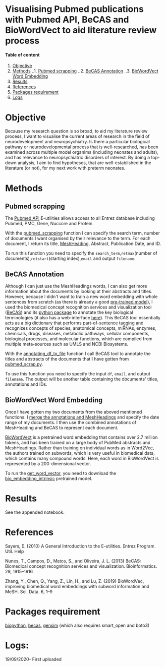 # Visualising Pubmed publications with Pubmed API, BeCAS and BioWordVect to aid literature review process

#### Table of content
1. [Objective](#objective)
2. [Methods](#methods)
..1. [Pubmed scrapping](##pubmed-scrapping)
..2. [BeCAS Annotation](##becas-annotation)
..3. [BioWordVect Word Embedding](##biowordvect-word-embedding)
3. [Results](#results)
4. [References](#references)
5. [Packages requirement](#packages-requirement)
6. [Logs](#logs)


# Objective

Because my research question is so broad, to aid my literature review process, I want to visualise the current areas of research in the field of neurodevelopment and neuropsychiatry. Is there a particular biological pathway or neurodevelopmental process that is well-researched, has been examined across multiple model organims (including neonates and adults), and has relevance to neuropsychiatric disorders of interest. By doing a top-down analysis, I aim to find hypotheses, that are well-established in the literature (or not), for my next work with preterm neonates.

# Methods

## Pubmed scrapping

The [Pubmed API](https://www.ncbi.nlm.nih.gov/home/develop/api/) E-utilities allows access to all Entrez database including Pubmed, PMC, Gene, Nuccore and Protein.

With the [pubmed_scrapping](./pubmed_scrap.py) function I can specify the search term, number of documents I want organised by their relevance to the term. For each document, I return its title, [MeshHeading](https://www.nlm.nih.gov/mesh/meshhome.html), Abstract, Publication Date, and ID.

To run this function you need to specify the ```search_term```,```retmax```(number of documents),```retstart```(starting index),```email``` and output ```filename```.

## BeCAS Annotation

Although I can just use the MeshHeadings words, I can also get more information about the documents by looking at their abstracts and titles. However, because I didn't want to train a new word embedding with whole sentences from scratch (as there is already a good [pre-trained model](#biowordvect-word-embedding)), I used the biomedical concept recognition services and visualization tool ([BeCAS](https://pubmed.ncbi.nlm.nih.gov/23736528/)) and its [python package](http://tnunes.github.io/becas-python/) to annotate the key biological terminologies (it also has a web-interface [here](http://bioinformatics.ua.pt/becas/)). This BeCAS tool essentially acts as a big dictionary that performs part-of-sentence tagging and recognizes concepts of species, anatomical concepts, miRNAs, enzymes, chemicals, drugs, diseases, metabolic pathways, cellular components, biological processes, and molecular functions, which are compiled from multiple meta-sources such as UMLS and NCBI Biosystems.

With the [annotating_df_to_file](./annotate_pubmed.py) function I call BeCAS tool to annotate the titles and abstracts of the documents that I have gotten from [pubmed_scrap.py](./pubmed_scrap.py).

To use this function you need to specify the input ```df```, ```email```, and output ```filename```. The output will be another table containing the documents' titles, annotations and IDs.

## BioWordVect Word Embedding

Once I have gotten my two documents from the aboved mentioned functions. I [merge the annotations and MeshHeadings](./preprocessing_data.py) and specify the date range of my documents. I then use the combined annotations of MeshHeading and BeCAS to represent each document.

[BioWordVect](https://www.nature.com/articles/s41597-019-0055-0) is a pretrained word embedding that contains over 2.7 million tokens, and has been trained on a large body of PubMed abstracts and MeshHeadings. Rather than training on individual words as in Word2Vec, the authors trained on subwords, which is very useful in biomedical data, which contains many compound words. Here, each word in BioWordVect is represented by a 200-dimensional vector.

To run the [get_word_vector](./preprocessing_data.py), you need to download the [bio_embedding_intrinsic](https://figshare.com/articles/dataset/Improving_Biomedical_Word_Embeddings_with_Subword_Information_and_MeSH_Ontology/6882647/2) pretrained model.

# Results

See the appended notebook.


# References

Sayers, E. (2010) A General Introduction to the E-utilities. Entrez Program. Util. Help

Nunes, T., Campos, D., Matos, S., and Oliveira, J. L. (2013) BeCAS: Biomedical concept recognition services and visualization. Bioinformatics. 29, 1915–1916

Zhang, Y., Chen, Q., Yang, Z., Lin, H., and Lu, Z. (2019) BioWordVec, improving biomedical word embeddings with subword information and MeSH. Sci. Data. 6, 1–9

# Packages requirement

[biopython](https://biopython.org/wiki/Download), [becas](http://tnunes.github.io/becas-python/), [gensim](https://radimrehurek.com/gensim/) (which also requires smart_open and boto3)

# Logs:

19/09/2020- First uploaded





